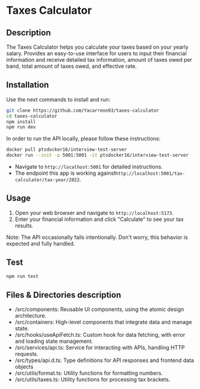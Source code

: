 # Taxes Calculator

## Description

The Taxes Calculator helps you calculate your taxes based on your yearly salary. Provides an easy-to-use interface for users to input their financial information and receive detailed tax information, amount of taxes owed per band, total amount of taxes owed, and effective rate.

## Installation

Use the next commands to install and run:

```bash
git clone https://github.com/Yacarreon93/taxes-calculator
cd taxes-calculator
npm install
npm run dev
```

In order to run the API locally, please follow these instructions:

```bash
docker pull ptsdocker16/interview-test-server
docker run --init -p 5001:5001 -it ptsdocker16/interview-test-server
```

- Navigate to `http://localhost:5001` for detailed instructions.
- The endpoint this app is working against`http://localhost:5001/tax-calculator/tax-year/2022`.

## Usage

1. Open your web browser and navigate to `http://localhost:5173`.
2. Enter your financial information and click "Calculate" to see your tax results.

Note: The API occasionally fails intentionally. Don't worry, this behavior is expected and fully handled.

## Test

```bash
npm run test
```

## Files & Directories description

- /src/components: Reusable UI components, using the atomic design architecture.
- /src/containers: High-level components that integrate data and manage state.
- /src/hooks/useApiFetch.ts: Custom hook for data fetching, with error and loading state management.
- /src/services/api.ts: Service for interacting with APIs, handling HTTP requests.
- /src/types/api.d.ts: Type definitions for API responses and frontend data objects
- /src/utils/format.ts: Utility functions for formatting numbers.
- /src/utils/taxes.ts: Utility functions for processing tax brackets.
